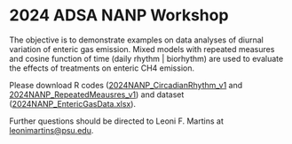 # 2024 ADSA NANP Workshop

The objective is to demonstrate examples on data analyses of diurnal variation of enteric gas emission. Mixed models with repeated measures and cosine function of time (daily rhythm | biorhythm) are used to evaluate the effects of treatments on enteric CH4 emission.

Please download R codes ([2024NANP_CircadianRhythm_v1](https://github.com/leonimev/ADSA_NANP/blob/main/2024NANP_CircadianRhythm_v1.R) and [2024NANP_RepeatedMeausres_v1](https://github.com/leonimev/ADSA_NANP/blob/main/2024NANP_RepeatedMeausres_v1.R)) and dataset ([2024NANP_EntericGasData.xlsx](https://github.com/leonimev/ADSA_NANP/blob/main/2024NANP_EntericGasData.xlsx)).

Further questions should be directed to Leoni F. Martins at leonimartins@psu.edu.
